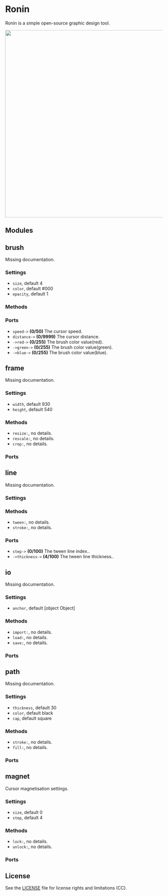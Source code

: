 # Ronin
Ronin is a simple open-source graphic design tool.

<img src='https://raw.githubusercontent.com/hundredrabbits/Ronin/master/PREVIEW.jpg' width='600'/>

## Modules
## brush

Missing documentation.

### Settings
- `size`, default 4
- `color`, default #000
- `opacity`, default 1

### Methods

### Ports
- `speed->` **(0/50)** The cursor speed.
- `distance->` **(0/9999)** The cursor distance.
- `->red->` **(0/255)** The brush color value(red).
- `->green->` **(0/255)** The brush color value(green).
- `->blue->` **(0/255)** The brush color value(blue).

## frame

Missing documentation.

### Settings
- `width`, default 930
- `height`, default 540

### Methods
- `resize:`, no details.
- `rescale:`, no details.
- `crop:`, no details.

### Ports

## line

Missing documentation.

### Settings

### Methods
- `tween:`, no details.
- `stroke:`, no details.

### Ports
- `step->` **(0/100)** The tween line index..
- `->thickness->` **(4/100)** The tween line thickness..

## io

Missing documentation.

### Settings
- `anchor`, default [object Object]

### Methods
- `import:`, no details.
- `load:`, no details.
- `save:`, no details.

### Ports

## path

Missing documentation.

### Settings
- `thickness`, default 30
- `color`, default black
- `cap`, default square

### Methods
- `stroke:`, no details.
- `fill:`, no details.

### Ports

## magnet

Cursor magnetisation settings.

### Settings
- `size`, default 0
- `step`, default 4

### Methods
- `lock:`, no details.
- `unlock:`, no details.

### Ports


## License
See the [LICENSE](LICENSE.md) file for license rights and limitations (CC).
